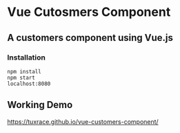 # Vue Cutosmers Component
## A customers component using Vue.js

### Installation    
    npm install
    npm start
    localhost:8080
    
## Working Demo
https://tuxrace.github.io/vue-customers-component/
